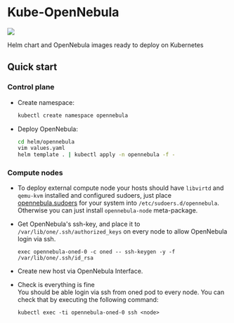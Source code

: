 # Kube-OpenNebula

![](https://opennebula.org/wp-content/uploads/2019/04/img-logo-blue.svg)

Helm chart and OpenNebula images ready to deploy on Kubernetes

## Quick start

### Control plane

* Create namespace:
  
  ```bash
  kubectl create namespace opennebula
  ```
  
* Deploy OpenNebula:
  
  ```bash
  cd helm/opennebula
  vim values.yaml
  helm template . | kubectl apply -n opennebula -f -
  ```

### Compute nodes

* To deploy external compute node your hosts should have `libvirtd` and `qemu-kvm` installed and configured sudoers, just place [opennebula.sudoers](https://github.com/OpenNebula/one/search?q=filename%3Aopennebula.sudoers) for your system into `/etc/sudoers.d/opennebula`.<br>
  Otherwise you can just install `opennebula-node` meta-package.

* Get OpenNebula's ssh-key, and place it to `/var/lib/one/.ssh/authorized_keys` on every node to allow OpenNebula login via ssh.
  ```
  exec opennebula-oned-0 -c oned -- ssh-keygen -y -f /var/lib/one/.ssh/id_rsa
  ```

* Create new host via OpenNebula Interface.


* Check is everything is fine<br>
  You should be able login via ssh from oned pod to every node. You can check that by executing the following command:
  ```
  kubectl exec -ti opennebula-oned-0 ssh <node>
  ```
